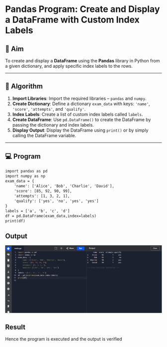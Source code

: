 # Pandas Program: Create and Display a DataFrame with Custom Index Labels

## 🎯 Aim

To create and display a **DataFrame** using the **Pandas** library in Python from a given dictionary, and apply specific index labels to the rows.

---

## 🧠 Algorithm

1. **Import Libraries**: Import the required libraries – `pandas` and `numpy`.
2. **Create Dictionary**: Define a dictionary `exam_data` with keys: `'name'`, `'score'`, `'attempts'`, and `'qualify'`.
3. **Index Labels**: Create a list of custom index labels called `labels`.
4. **Create DataFrame**: Use `pd.DataFrame()` to create the DataFrame by passing the dictionary and index labels.
5. **Display Output**: Display the DataFrame using `print()` or by simply calling the DataFrame variable.

---

## 💻 Program
```
import pandas as pd
import numpy as np
exam_data = {
    'name': ['Alice', 'Bob', 'Charlie', 'David'],
    'score': [85, 92, 90, 99],
    'attempts': [1, 3, 2, 1],
    'qualify': ['yes', 'no', 'yes', 'yes']
}
labels = ['a', 'b', 'c', 'd']
df = pd.DataFrame(exam_data,index=labels)
print(df)
```

## Output
![alt text](m54.png)
## Result
Hence the program is executed and the output is verified